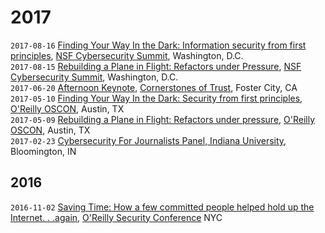 <!-- 
.. title: Talks, Trainings, and Presentations
.. slug: talks
.. date: 2017-02-23 11:30:01 UTC-05:00
.. tags: 
.. link: 
.. description: Talks and Presentations by Susan Sons
.. type: text
-->


# 2017
`2017-08-16` [Finding Your Way In the Dark: Information security from first principles](nsfsummit2017-principles), [NSF Cybersecurity Summit](https://trustedci.org/2017nsfsummit/), Washington, D.C.  
`2017-08-15` [Rebuilding a Plane in Flight: Refactors under Pressure](nsfsummit2017-refactor), [NSF Cybersecurity Summit](https://trustedci.org/2017nsfsummit/), Washington, D.C.  
`2017-06-20` [Afternoon Keynote](cot2017), [Cornerstones of Trust](https://cornerstonesoftrust.com/), Foster City, CA  
`2017-05-10` [Finding Your Way In the Dark: Security from first principles](https://conferences.oreilly.com/oscon/oscon-tx/public/schedule/detail/57236), [O'Reilly OSCON](https://conferences.oreilly.com/oscon-tx), Austin, TX  
`2017-05-09` [Rebuilding a Plane in Flight: Refactors under pressure](https://conferences.oreilly.com/oscon/oscon-tx/public/schedule/detail/57202), [O'Reilly OSCON](https://conferences.oreilly.com/oscon-tx), Austin, TX  
`2017-02-23` [Cybersecurity For Journalists Panel, Indiana University](journalists2017), Bloomington, IN  

## 2016
`2016-11-02` [Saving Time: How a few committed people helped hold up the Internet. . .again](https://conferences.oreilly.com/security/network-data-security-ny/public/schedule/detail/53199), [O'Reilly Security Conference](https://conferences.oreilly.com/security/network-data-security-ny) NYC  
